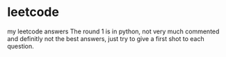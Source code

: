 # leetcode
my leetcode answers
The round 1 is in python, not very much commented and definitly not the best answers, just try to give a first shot to each question.
